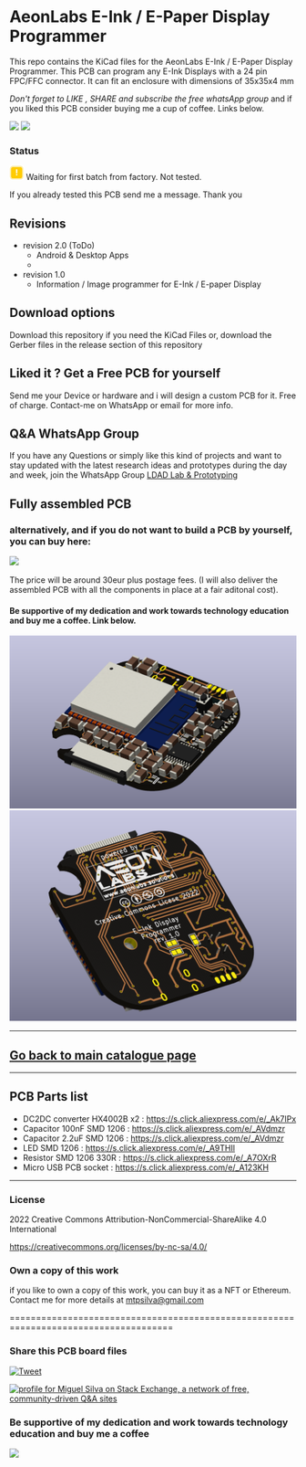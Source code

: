 # AeonLabs E-Ink / E-Paper Display Programmer
This repo contains the KiCad files for the AeonLabs E-Ink / E-Paper Display Programmer. This PCB can program any E-Ink Displays with a 24 pin FPC/FFC connector.
It can fit an enclosure with dimensions of 35x35x4 mm


*Don't forget to LIKE , SHARE and subscribe the free whatsApp group* and if you liked this PCB consider buying me a cup of coffee. Links below.

![](https://views.whatilearened.today/views/github/aeonSolutions/AeonLabs_E_Ink_E_Paper_Display_Programmer.svg)
![](https://img.shields.io/github/downloads/aeonSolutions/AeonLabs-E-Ink-E-Paper-Display-Programmer/total?style=for-the-badge)

### Status
![](https://github.com/aeonSolutions/AeonLabs-E-Ink-E-Paper-Display-Programmer/blob/main/Designs/working_yellow.png)  Waiting for first batch from factory. Not tested.

If you already tested this PCB send me a message. Thank you

## Revisions
- revision 2.0 (ToDo)
  - Android & Desktop Apps
  -  
- revision 1.0
  - Information / Image programmer for E-Ink / E-paper Display  
 
## Download options
Download this repository if you need the KiCad Files or, download the Gerber files in the release section of this repository

## Liked it ? Get a Free PCB for yourself
Send me your Device or hardware and i will design a custom PCB for it. Free of charge. Contact-me on WhatsApp or email for more info. 

## Q&A WhatsApp Group
If you have any Questions or simply  like this kind of projects and want to stay updated with the latest research ideas and prototypes during the day and week, join the WhatsApp Group
[LDAD Lab & Prototyping](https://chat.whatsapp.com/FkNC7u83kuy2QRA5sqjBVg)

## Fully assembled PCB
### alternatively, and if you do not want to build a PCB by yourself, you can buy here:
[![](https://github.com/aeonSolutions/PCB-Prototyping-Catalogue/blob/main/tindie_sell.png)](https://www.tindie.com/stores/aeonlabs/)

The price will be around 30eur plus postage fees.
(I will also deliver the assembled PCB with all the components in place at a fair aditonal cost).
#### Be supportive of my dedication and work towards technology education and buy me a coffee. Link below.

![](https://github.com/aeonSolutions/AeonLabs-E-Ink-E-Paper-Display-Programmer/blob/main/Designs/pcb_front.png)
![](https://github.com/aeonSolutions/AeonLabs-E-Ink-E-Paper-Display-Programmer/blob/main/Designs/pcb_back.png)

________________________________________________________________________________________________________________
## [Go back to main catalogue page](https://github.com/aeonSolutions/PCB-Prototyping-Catalogue)
________________________________________________________________________________________________________________

## PCB Parts list
- DC2DC converter HX4002B x2 : https://s.click.aliexpress.com/e/_Ak7IPx
- Capacitor 100nF SMD 1206 : https://s.click.aliexpress.com/e/_AVdmzr
- Capacitor 2.2uF SMD 1206 : https://s.click.aliexpress.com/e/_AVdmzr
- LED SMD 1206 : https://s.click.aliexpress.com/e/_A9THIl
- Resistor SMD 1206 330R : https://s.click.aliexpress.com/e/_A7OXrR
- Micro USB PCB socket : https://s.click.aliexpress.com/e/_A123KH 

______________________________________________________________________________________________________________________________

### License
2022 Creative Commons Attribution-NonCommercial-ShareAlike 4.0 International

https://creativecommons.org/licenses/by-nc-sa/4.0/

### Own a copy of this work
if you like to own a copy of this work, you can buy it as a NFT or Ethereum. Contact me for more details at mtpsilva@gmail.com

=====================================================================================
### Share this PCB board files
[![Tweet](https://img.shields.io/twitter/url/http/shields.io.svg?style=social)](https://twitter.com/intent/tweet?original_referer=https%3A%2F%2Fjitpack.io%2F&ref_src=twsrc%5Etfw&text=Version%201.0%20of%20AeonLabs-E-Ink-E-Paper-Display-Programmer%20is%20now%20available%20on%20&tw_p=tweetbutton&url=http%3A%2F%2Fgithub.com%2FaeonSolutions%2FAeonLabs-E-Ink-E-Paper-Display-Programmer)

<a href="https://stackexchange.com/users/18907312/miguel-silva"><img src="https://stackexchange.com/users/flair/18907312.png" width="208" height="58" alt="profile for Miguel Silva on Stack Exchange, a network of free, community-driven Q&amp;A sites" title="profile for Miguel Silva on Stack Exchange, a network of free, community-driven Q&amp;A sites" /></a>

### Be supportive of my dedication and work towards technology education and buy me a coffee

[<img src="https://cdn.buymeacoffee.com/buttons/v2/default-yellow.png" data-canonical-src="https://cdn.buymeacoffee.com/buttons/v2/default-yellow.png" height="70" />](https://www.buymeacoffee.com/migueltomas)



